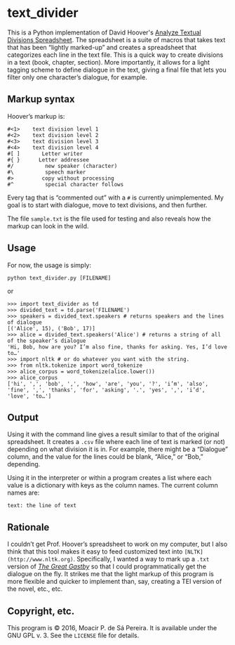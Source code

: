 # text_divider

This is a Python implementation of David Hoover's [Analyze Textual Divisions
Spreadsheet](https://wp.nyu.edu/exceltextanalysis/analyzetextualdivisions/).
The spreadsheet is a suite of macros that takes text that has been “lightly
marked-up” and creates a spreadsheet that categorizes each line in the text
file. This is a quick way to create divisions in a text (book, chapter,
section). More importantly, it allows for a light tagging scheme to define
dialogue in the text, giving a final file that lets you filter only one
character’s dialogue, for example.

## Markup syntax

Hoover’s markup is:

```
#<1>    text division level 1
#<2>    text division level 2
#<3>    text division level 3
#<4>    text division level 4
#[ ]       Letter writer
#{ }      Letter addressee
#/          new speaker (character)
#\          speech marker
#>         copy without processing
#^          special character follows
```

Every tag that is “commented out” with a `#` is currently unimplemented. My
goal is to start with dialogue, move to text divisions, and then further.

The file `sample.txt` is the file used for testing and also reveals how the
markup can look in the wild.

## Usage

For now, the usage is simply:

`python text_divider.py [FILENAME]`

or

```
>>> import text_divider as td
>>> divided_text = td.parse('FILENAME')
>>> speakers = divided_text.speakers # returns speakers and the lines of dialogue
[('Alice', 15), ('Bob', 17)]
>>> alice = divided_text.speakers('Alice') # returns a string of all of the speaker’s dialogue
'Hi, Bob, how are you? I’m also fine, thanks for asking. Yes, I’d love to…'
>>> import nltk # or do whatever you want with the string.
>>> from nltk.tokenize import word_tokenize
>>> alice_corpus = word_tokenize(alice.lower())
>>> alice_corpus
['hi', ',', 'bob', ',', 'how', 'are', 'you', '?', 'i’m', 'also', 'fine', ',', 'thanks', 'for', 'asking', '.', 'yes', ',', 'i’d', 'love', 'to…']
```

## Output

Using it with the command line gives a result similar to that of the original
spreadsheet. It creates a `.csv` file where each line of text is marked (or
not) depending on what division it is in. For example, there might be a
“Dialogue” column, and the value for the lines could be blank, “Alice,” or
“Bob,” depending.

Using it in the interpreter or within a program creates a list where each value
is a dictionary with keys as the column names. The current column names are:

```
text: the line of text
```

## Rationale

I couldn’t get Prof. Hoover’s spreadsheet to work on my computer, but I also
think that this tool makes it easy to feed customized text into
`[NLTK](http://www.nltk.org)`. Specifically, I wanted a way to mark up a `.txt`
version of *[The Great Gastby](http://gutenberg.net.au/ebooks02/0200041.txt)*
so that I could programmatically get the dialogue on the fly. It strikes me
that the light markup of this program is more flexible and quicker to implement
than, say, creating a TEI version of the novel, etc., etc. 

## Copyright, etc.

This program is © 2016, Moacir P. de Sá Pereira. It is available under the GNU
GPL v. 3. See the `LICENSE` file for details.
